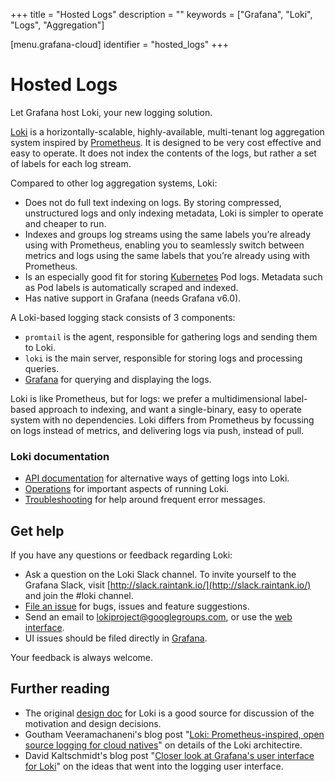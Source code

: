 +++
title = "Hosted Logs"
description = ""
keywords = ["Grafana", "Loki", "Logs", "Aggregation"]

[menu.grafana-cloud]
identifier = "hosted_logs"
+++

# Hosted Logs

Let Grafana host Loki, your new logging solution.

[Loki](https://grafana.com/loki) is a horizontally-scalable, highly-available, multi-tenant log aggregation system inspired by [Prometheus](https://prometheus.io/).
It is designed to be very cost effective and easy to operate.
It does not index the contents of the logs, but rather a set of labels for each log stream.

Compared to other log aggregation systems, Loki:

- Does not do full text indexing on logs. By storing compressed, unstructured logs and only indexing metadata, Loki is simpler to operate and cheaper to run.
- Indexes and groups log streams using the same labels you’re already using with Prometheus, enabling you to seamlessly switch between metrics and logs using the same labels that you’re already using with Prometheus.
- Is an especially good fit for storing [Kubernetes](https://kubernetes.io/) Pod logs. Metadata such as Pod labels is automatically scraped and indexed.
- Has native support in Grafana (needs Grafana v6.0).

A Loki-based logging stack consists of 3 components:

- `promtail` is the agent, responsible for gathering logs and sending them to Loki.
- `loki` is the main server, responsible for storing logs and processing queries.
- [Grafana](https://github.com/grafana/grafana) for querying and displaying the logs.

Loki is like Prometheus, but for logs: we prefer a multidimensional label-based approach to indexing, and want a single-binary, easy to operate system with no dependencies.
Loki differs from Prometheus by focussing on logs instead of metrics, and delivering logs via push, instead of pull.

### Loki documentation

- [API documentation](https://github.com/grafana/loki/blob/master/docs/api.md) for alternative ways of getting logs into Loki.
- [Operations](https://github.com/grafana/loki/tree/master/docs/operations) for important aspects of running Loki.
- [Troubleshooting](https://github.com/grafana/loki/blob/master/docs/getting-started/troubleshooting.md) for help around frequent error messages.

## Get help

If you have any questions or feedback regarding Loki:

- Ask a question on the Loki Slack channel. To invite yourself to the Grafana Slack, visit [http://slack.raintank.io/](http://slack.raintank.io/) and join the #loki channel.
- [File an issue](https://github.com/grafana/loki/issues/new) for bugs, issues and feature suggestions.
- Send an email to [lokiproject@googlegroups.com](mailto:lokiproject@googlegroups.com), or use the [web interface](https://groups.google.com/forum/#!forum/lokiproject).
- UI issues should be filed directly in [Grafana](https://github.com/grafana/grafana/issues/new).

Your feedback is always welcome.

## Further reading

- The original [design doc](https://docs.google.com/document/d/11tjK_lvp1-SVsFZjgOTr1vV3-q6vBAsZYIQ5ZeYBkyM/view) for Loki is a good source for discussion of the motivation and design decisions.
- Goutham Veeramachaneni's blog post "[Loki: Prometheus-inspired, open source logging for cloud natives](https://grafana.com/blog/2018/12/12/loki-prometheus-inspired-open-source-logging-for-cloud-natives/)" on details of the Loki architectire.
- David Kaltschmidt's blog post "[Closer look at Grafana's user interface for Loki](https://grafana.com/blog/2019/01/02/closer-look-at-grafanas-user-interface-for-loki/)" on the ideas that went into the logging user interface.
